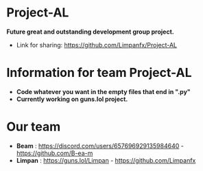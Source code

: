 # Project-AL

**Future great and outstanding development group project.**

- Link for sharing: https://github.com/Limpanfx/Project-AL
# Information for team Project-AL

- **Code whatever you want in the empty files that end in ".py"**
- **Currently working on guns.lol project.**

# Our team

- **Beam** : https://discord.com/users/657696929135984640 - https://github.com/B-ea-m
- **Limpan** : https://guns.lol/Limpan - https://github.com/Limpanfx
